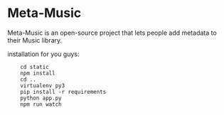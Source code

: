 # Meta-Music
Meta-Music is an open-source project that lets people add metadata to their Music library.

installation for you guys:

        cd static
        npm install 
        cd ..
        virtualenv py3
        pip install -r requirements
        python app.py
        npm run watch
 

        
